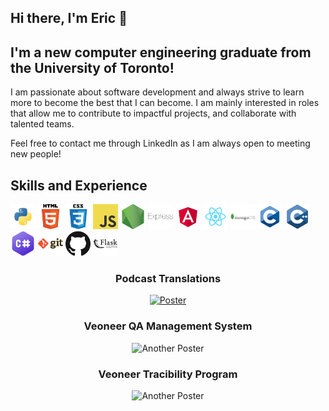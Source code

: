 ## Hi there, I'm Eric 👋

## I'm a new computer engineering graduate from the University of Toronto!

I am passionate about software development and always strive to learn more to become the best that I can become. I am mainly interested in roles that allow me to contribute to impactful projects, and collaborate with talented teams.

Feel free to contact me through LinkedIn as I am always open to meeting new people!

## Skills and Experience

<div>
  <img alt="Python" width="40px" src="https://raw.githubusercontent.com/github/explore/main/topics/python/python.png"/>
  <img alt="HTML5" width="40px" src="https://raw.githubusercontent.com/github/explore/80688e429a7d4ef2fca1e82350fe8e3517d3494d/topics/html/html.png"/>
  <img alt="CSS3" width="40px" src="https://raw.githubusercontent.com/github/explore/80688e429a7d4ef2fca1e82350fe8e3517d3494d/topics/css/css.png"/>
  <img alt="JavaScript" width="40px" src="https://raw.githubusercontent.com/github/explore/80688e429a7d4ef2fca1e82350fe8e3517d3494d/topics/javascript/javascript.png"/>
  <img alt="Node.js" width="40px" src="https://raw.githubusercontent.com/github/explore/main/topics/nodejs/nodejs.png"/>
  <img alt="Express.js" width="40px" src="https://raw.githubusercontent.com/github/explore/main/topics/express/express.png"/>
  <img alt="Angular" width="40px" src="https://raw.githubusercontent.com/github/explore/main/topics/angular/angular.png"/>
  <img alt="React" width="40px" src="https://raw.githubusercontent.com/github/explore/80688e429a7d4ef2fca1e82350fe8e3517d3494d/topics/react/react.png"/>
  <img alt="MongoDB" width="40px" src="https://raw.githubusercontent.com/github/explore/main/topics/mongodb/mongodb.png"/>
  <img alt="C" width="40px" src="https://raw.githubusercontent.com/github/explore/main/topics/c/c.png"/>
  <img alt="C++" width="40px" src="https://raw.githubusercontent.com/github/explore/main/topics/cpp/cpp.png"/>
  <img alt="C#" width="40px" src="https://raw.githubusercontent.com/github/explore/main/topics/csharp/csharp.png"/>
  <img alt="Git" width="40px" src="https://raw.githubusercontent.com/github/explore/80688e429a7d4ef2fca1e82350fe8e3517d3494d/topics/git/git.png"/>
  <img alt="GitHub" width="40px" src="https://raw.githubusercontent.com/github/explore/78df643247d429f6cc873026c0622819ad797942/topics/github/github.png"/>
  <img alt="Flask" width="40px" src="https://raw.githubusercontent.com/github/explore/main/topics/flask/flask.png"/>
</div>

<div display= "flex"; justify-content: center; flex-wrap: wrap; gap: 20px;">
  
  <div style="text-align: center;">
    <h3>Podcast Translations</h3>
    <a href="https://play.library.utoronto.ca/watch/71dcc09f67ff18f2517bd36ec1c98f5e">
        <img src="https://github.com/user-attachments/assets/669a277f-a160-47bd-89eb-2dc0d405b977" alt="Poster" width="600" title="Demo Video"/>
    </a>
  </div>
  
  <div style="text-align: center;">
    <h3>Veoneer QA Management System</h3>
    <img src="https://github.com/user-attachments/assets/cbc2d4cc-2fd9-4df5-ac1d-5bef784a8964" alt="Another Poster" width="600"/>
  </div>
  
  <div style="text-align: center;">
    <h3>Veoneer Tracibility Program</h3>
    <img src="https://github.com/user-attachments/assets/8d53f880-0f22-4882-a5f1-5c2bab032f28" alt="Another Poster" width="600"/>
  </div>
  
</div>
